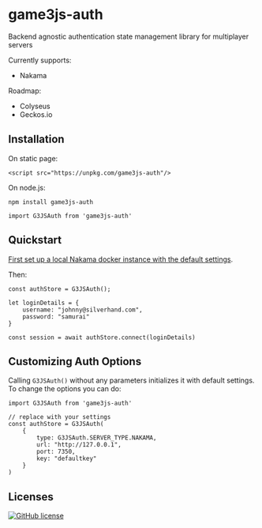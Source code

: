 # game3js-auth

Backend agnostic authentication state management library for multiplayer servers

Currently supports:

* Nakama

Roadmap:

* Colyseus
* Geckos.io

## Installation

On static page:
```
<script src="https://unpkg.com/game3js-auth"/>
```

On node.js:
```
npm install game3js-auth
```

```
import G3JSAuth from 'game3js-auth'
```

## Quickstart

[First set up a local Nakama docker instance with the default settings]((https://heroiclabs.com/docs/install-docker-quickstart)).

Then:


```
const authStore = G3JSAuth(); 

let loginDetails = {
    username: "johnny@silverhand.com",
    password: "samurai"
}

const session = await authStore.connect(loginDetails)

```

## Customizing Auth Options

Calling ```G3JSAuth()``` without any parameters initializes it with default settings. To change the options you can do:

```
import G3JSAuth from 'game3js-auth'

// replace with your settings
const authStore = G3JSAuth(
    {
        type: G3JSAuth.SERVER_TYPE.NAKAMA,
        url: "http://127.0.0.1",
        port: 7350,
        key: "defaultkey"
    }
)

```

## Licenses

[![GitHub license](https://img.shields.io/badge/license-MIT-blue.svg?style=for-the-badge)](https://github.com/alto-io/contractor/blob/master/LICENSE)